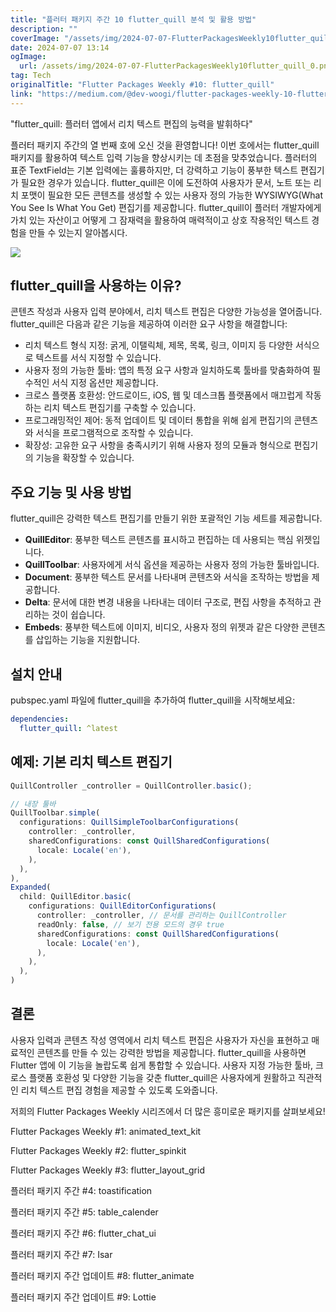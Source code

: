 ```yaml
---
title: "플러터 패키지 주간 10 flutter_quill 분석 및 활용 방법"
description: ""
coverImage: "/assets/img/2024-07-07-FlutterPackagesWeekly10flutter_quill_0.png"
date: 2024-07-07 13:14
ogImage: 
  url: /assets/img/2024-07-07-FlutterPackagesWeekly10flutter_quill_0.png
tag: Tech
originalTitle: "Flutter Packages Weekly #10: flutter_quill"
link: "https://medium.com/@dev-woogi/flutter-packages-weekly-10-flutter-quill-19db39103298"
---
```



"flutter_quill: 플러터 앱에서 리치 텍스트 편집의 능력을 발휘하다"

플러터 패키지 주간의 열 번째 호에 오신 것을 환영합니다! 이번 호에서는 flutter_quill 패키지를 활용하여 텍스트 입력 기능을 향상시키는 데 초점을 맞추었습니다. 플러터의 표준 TextField는 기본 입력에는 훌륭하지만, 더 강력하고 기능이 풍부한 텍스트 편집기가 필요한 경우가 있습니다. flutter_quill은 이에 도전하여 사용자가 문서, 노트 또는 리치 포맷이 필요한 모든 콘텐츠를 생성할 수 있는 사용자 정의 가능한 WYSIWYG(What You See Is What You Get) 편집기를 제공합니다. flutter_quill이 플러터 개발자에게 가치 있는 자산이고 어떻게 그 잠재력을 활용하여 매력적이고 상호 작용적인 텍스트 경험을 만들 수 있는지 알아봅시다.

<img src="/assets/img/2024-07-07-FlutterPackagesWeekly10flutter_quill_0.png" />

## flutter_quill을 사용하는 이유?

<div class="content-ad"></div>

콘텐츠 작성과 사용자 입력 분야에서, 리치 텍스트 편집은 다양한 가능성을 열어줍니다. flutter_quill은 다음과 같은 기능을 제공하여 이러한 요구 사항을 해결합니다:

- 리치 텍스트 형식 지정: 굵게, 이탤릭체, 제목, 목록, 링크, 이미지 등 다양한 서식으로 텍스트를 서식 지정할 수 있습니다.
- 사용자 정의 가능한 툴바: 앱의 특정 요구 사항과 일치하도록 툴바를 맞춤화하여 필수적인 서식 지정 옵션만 제공합니다.
- 크로스 플랫폼 호환성: 안드로이드, iOS, 웹 및 데스크톱 플랫폼에서 매끄럽게 작동하는 리치 텍스트 편집기를 구축할 수 있습니다.
- 프로그래밍적인 제어: 동적 업데이트 및 데이터 통합을 위해 쉽게 편집기의 콘텐츠와 서식을 프로그램적으로 조작할 수 있습니다.
- 확장성: 고유한 요구 사항을 충족시키기 위해 사용자 정의 모듈과 형식으로 편집기의 기능을 확장할 수 있습니다.

## 주요 기능 및 사용 방법

flutter_quill은 강력한 텍스트 편집기를 만들기 위한 포괄적인 기능 세트를 제공합니다.

<div class="content-ad"></div>

- **QuillEditor**: 풍부한 텍스트 콘텐츠를 표시하고 편집하는 데 사용되는 핵심 위젯입니다.
- **QuillToolbar**: 사용자에게 서식 옵션을 제공하는 사용자 정의 가능한 툴바입니다.
- **Document**: 풍부한 텍스트 문서를 나타내며 콘텐츠와 서식을 조작하는 방법을 제공합니다.
- **Delta**: 문서에 대한 변경 내용을 나타내는 데이터 구조로, 편집 사항을 추적하고 관리하는 것이 쉽습니다.
- **Embeds**: 풍부한 텍스트에 이미지, 비디오, 사용자 정의 위젯과 같은 다양한 콘텐츠를 삽입하는 기능을 지원합니다.

## 설치 안내

pubspec.yaml 파일에 flutter_quill을 추가하여 flutter_quill을 시작해보세요:

```yaml
dependencies:
  flutter_quill: ^latest
```

<div class="content-ad"></div>

## 예제: 기본 리치 텍스트 편집기

```js
QuillController _controller = QuillController.basic();

// 내장 툴바
QuillToolbar.simple(
  configurations: QuillSimpleToolbarConfigurations(
    controller: _controller,
    sharedConfigurations: const QuillSharedConfigurations(
      locale: Locale('en'),
    ),
  ),
),
Expanded(
  child: QuillEditor.basic(
    configurations: QuillEditorConfigurations(
      controller: _controller, // 문서를 관리하는 QuillController
      readOnly: false, // 보기 전용 모드의 경우 true
      sharedConfigurations: const QuillSharedConfigurations(
        locale: Locale('en'),
      ),
    ),
  ),
) 
```

## 결론

사용자 입력과 콘텐츠 작성 영역에서 리치 텍스트 편집은 사용자가 자신을 표현하고 매료적인 콘텐츠를 만들 수 있는 강력한 방법을 제공합니다. flutter_quill을 사용하면 Flutter 앱에 이 기능을 놀랍도록 쉽게 통합할 수 있습니다. 사용자 지정 가능한 툴바, 크로스 플랫폼 호환성 및 다양한 기능을 갖춘 flutter_quill은 사용자에게 원활하고 직관적인 리치 텍스트 편집 경험을 제공할 수 있도록 도와줍니다.

<div class="content-ad"></div>

저희의 Flutter Packages Weekly 시리즈에서 더 많은 흥미로운 패키지를 살펴보세요!

Flutter Packages Weekly #1: animated_text_kit

Flutter Packages Weekly #2: flutter_spinkit

Flutter Packages Weekly #3: flutter_layout_grid

<div class="content-ad"></div>

플러터 패키지 주간 #4: toastification

플러터 패키지 주간 #5: table_calender

플러터 패키지 주간 #6: flutter_chat_ui

플러터 패키지 주간 #7: Isar

<div class="content-ad"></div>

플러터 패키지 주간 업데이트 #8: flutter_animate

플러터 패키지 주간 업데이트 #9: Lottie